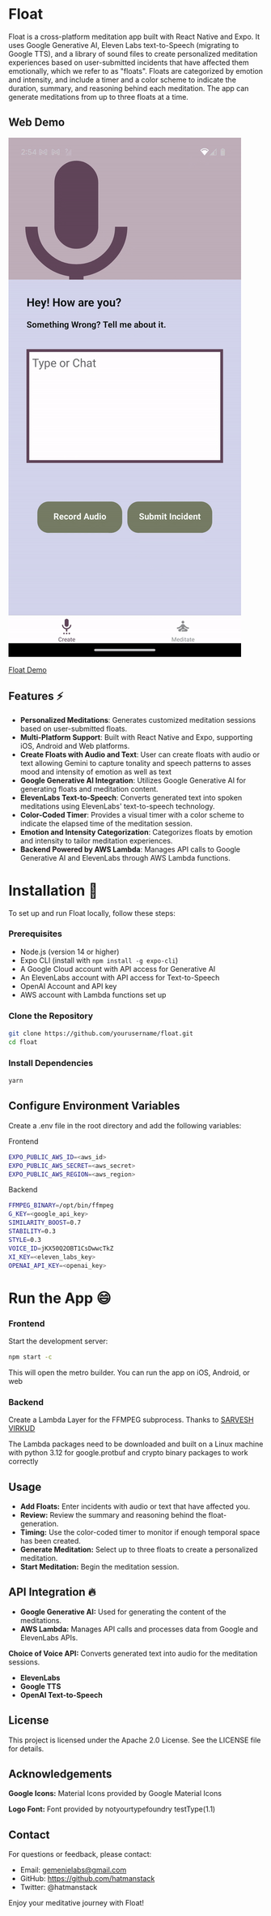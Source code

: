 # Float

Float is a cross-platform meditation app built with React Native and Expo. It uses Google Generative AI, Eleven Labs text-to-Speech (migrating to Google TTS), and a library of sound files to create personalized meditation experiences based on user-submitted incidents that have affected them emotionally, which we refer to as "floats". Floats are categorized by emotion and intensity, and include a timer and a color scheme to indicate the duration, summary, and reasoning behind each meditation. The app can generate meditations from up to three floats at a time.

## Web Demo

![Alt Text](./assets/images/preview.gif)

[Float Demo](https://float-app.fun)

## Features :zap:

- **Personalized Meditations**: Generates customized meditation sessions based on user-submitted floats.
- **Multi-Platform Support**: Built with React Native and Expo, supporting iOS, Android and Web platforms.
- **Create Floats with Audio and Text**: User can create floats with audio or text allowing Gemini to capture tonality and speech patterns to asses mood and intensity of emotion as well as text
- **Google Generative AI Integration**: Utilizes Google Generative AI for generating floats and meditation content.
- **ElevenLabs Text-to-Speech**: Converts generated text into spoken meditations using ElevenLabs' text-to-speech technology.
- **Color-Coded Timer**: Provides a visual timer with a color scheme to indicate the elapsed time of the meditation session.
- **Emotion and Intensity Categorization**: Categorizes floats by emotion and intensity to tailor meditation experiences.
- **Backend Powered by AWS Lambda**: Manages API calls to Google Generative AI and ElevenLabs through AWS Lambda functions.

# Installation :eyes:

To set up and run Float locally, follow these steps:

### Prerequisites

- Node.js (version 14 or higher)
- Expo CLI (install with `npm install -g expo-cli`)
- A Google Cloud account with API access for Generative AI
- An ElevenLabs account with API access for Text-to-Speech
- OpenAI Account and API key
- AWS account with Lambda functions set up

### Clone the Repository

```bash
git clone https://github.com/yourusername/float.git
cd float
```

### Install Dependencies
```bash
yarn
```

## Configure Environment Variables
Create a .env file in the root directory and add the following variables:

Frontend
```bash
EXPO_PUBLIC_AWS_ID=<aws_id>
EXPO_PUBLIC_AWS_SECRET=<aws_secret>
EXPO_PUBLIC_AWS_REGION=<aws_region>
```

Backend
```bash
FFMPEG_BINARY=/opt/bin/ffmpeg
G_KEY=<google_api_key>
SIMILARITY_BOOST=0.7
STABILITY=0.3
STYLE=0.3
VOICE_ID=jKX50Q2OBT1CsDwwcTkZ
XI_KEY=<eleven_labs_key>
OPENAI_API_KEY=<openai_key>
```

# Run the App :smile:

### Frontend

Start the development server:

```bash
npm start -c
```
This will open the metro builder. You can run the app on iOS, Android, or web

### Backend

Create a Lambda Layer for the FFMPEG subprocess.  Thanks to [SARVESH VIRKUD](https://virkud-sarvesh.medium.com/building-ffmpeg-layer-for-a-lambda-function-a206f36d3edc)

The Lambda packages need to be downloaded and built on a Linux machine with python 3.12 for google.protbuf and crypto binary packages to work correctly 

## Usage

- **Add Floats:** Enter incidents with audio or text that have affected you.
- **Review:** Review the summary and reasoning behind the float-generation. 
- **Timing:** Use the color-coded timer to monitor if enough temporal space has been created.
- **Generate Meditation:** Select up to three floats to create a personalized meditation.
- **Start Meditation:** Begin the meditation session. 

## API Integration :fire:

- **Google Generative AI:** Used for generating the content of the meditations.
- **AWS Lambda:** Manages API calls and processes data from Google and ElevenLabs APIs.

**Choice of Voice API:** Converts generated text into audio for the meditation sessions.
- **ElevenLabs** 
- **Google TTS**
- **OpenAI Text-to-Speech**


## License
This project is licensed under the Apache 2.0 License. See the LICENSE file for details.

## Acknowledgements

**Google Icons:** Material Icons provided by Google Material Icons

**Logo Font:** Font provided by notyourtypefoundry testType(1.1)

## Contact
For questions or feedback, please contact:

- Email: gemenielabs@gmail.com
- GitHub: https://github.com/hatmanstack
- Twitter: @hatmanstack

Enjoy your meditative journey with Float!


